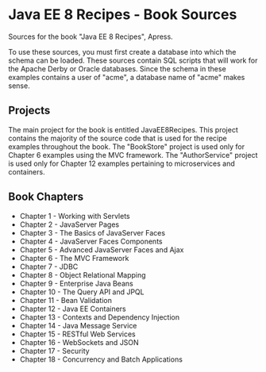 # Java EE 8 Recipes - Book Sources
Sources for the book "Java EE 8 Recipes", Apress.

To use these sources, you must first create a database into which the schema can be loaded.  These sources contain SQL scripts
that will work for the Apache Derby or Oracle databases.  Since the schema in these examples contains a user of "acme", a 
database name of "acme" makes sense.

## Projects

The main project for the book is entitled JavaEE8Recipes.  This project contains the majority of the source code that is used for the recipe examples throughout the book.  The "BookStore" project is used only for Chapter 6 examples using the MVC framework.  The "AuthorService" project is used only for Chapter 12 examples pertaining to microservices and containers.

## Book Chapters

* Chapter 1 - Working with Servlets
* Chapter 2 - JavaServer Pages
* Chapter 3 - The Basics of JavaServer Faces
* Chapter 4 - JavaServer Faces Components
* Chapter 5 - Advanced JavaServer Faces and Ajax
* Chapter 6 - The MVC Framework
* Chapter 7 - JDBC
* Chapter 8 - Object Relational Mapping
* Chapter 9 - Enterprise Java Beans
* Chapter 10 - The Query API and JPQL
* Chapter 11 - Bean Validation
* Chapter 12 - Java EE Containers
* Chapter 13 - Contexts and Dependency Injection
* Chapter 14 - Java Message Service
* Chapter 15 - RESTful Web Services
* Chapter 16 - WebSockets and JSON
* Chapter 17 - Security
* Chapter 18 - Concurrency and Batch Applications
